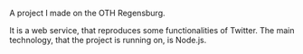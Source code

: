 A project I made on the OTH Regensburg.

It is a web service, that reproduces some functionalities of Twitter. The main technology, that the project is running on, is Node.js.
